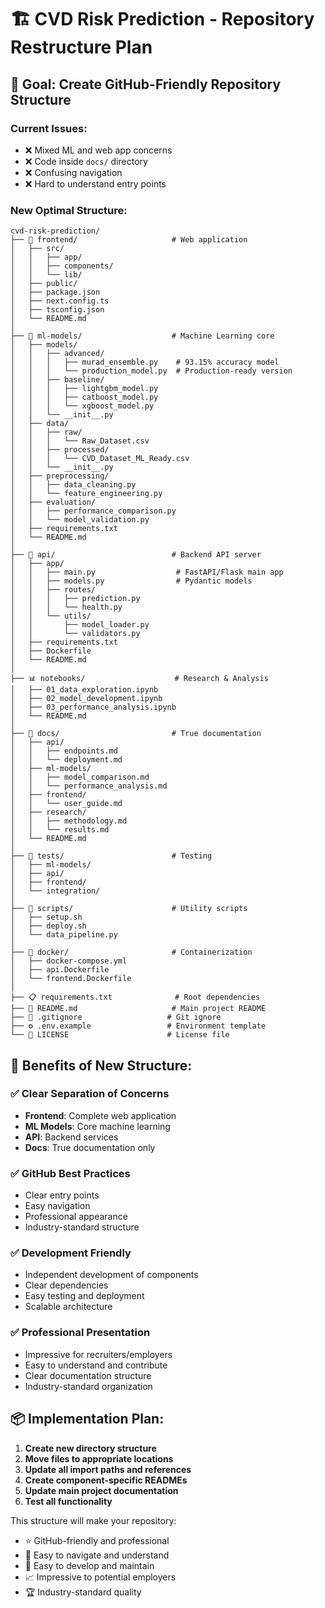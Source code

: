 # 🏗️ CVD Risk Prediction - Repository Restructure Plan

## 🎯 Goal: Create GitHub-Friendly Repository Structure

### Current Issues:

- ❌ Mixed ML and web app concerns
- ❌ Code inside `docs/` directory
- ❌ Confusing navigation
- ❌ Hard to understand entry points

### New Optimal Structure:

```
cvd-risk-prediction/
├── 📱 frontend/                     # Web application
│   ├── src/
│   │   ├── app/
│   │   ├── components/
│   │   └── lib/
│   ├── public/
│   ├── package.json
│   ├── next.config.ts
│   ├── tsconfig.json
│   └── README.md
│
├── 🔬 ml-models/                    # Machine Learning core
│   ├── models/
│   │   ├── advanced/
│   │   │   ├── murad_ensemble.py    # 93.15% accuracy model
│   │   │   └── production_model.py  # Production-ready version
│   │   ├── baseline/
│   │   │   ├── lightgbm_model.py
│   │   │   ├── catboost_model.py
│   │   │   └── xgboost_model.py
│   │   └── __init__.py
│   ├── data/
│   │   ├── raw/
│   │   │   └── Raw_Dataset.csv
│   │   ├── processed/
│   │   │   └── CVD_Dataset_ML_Ready.csv
│   │   └── __init__.py
│   ├── preprocessing/
│   │   ├── data_cleaning.py
│   │   └── feature_engineering.py
│   ├── evaluation/
│   │   ├── performance_comparison.py
│   │   └── model_validation.py
│   ├── requirements.txt
│   └── README.md
│
├── 🚀 api/                          # Backend API server
│   ├── app/
│   │   ├── main.py                  # FastAPI/Flask main app
│   │   ├── models.py                # Pydantic models
│   │   ├── routes/
│   │   │   ├── prediction.py
│   │   │   └── health.py
│   │   └── utils/
│   │       ├── model_loader.py
│   │       └── validators.py
│   ├── requirements.txt
│   ├── Dockerfile
│   └── README.md
│
├── 📊 notebooks/                    # Research & Analysis
│   ├── 01_data_exploration.ipynb
│   ├── 02_model_development.ipynb
│   ├── 03_performance_analysis.ipynb
│   └── README.md
│
├── 📖 docs/                         # True documentation
│   ├── api/
│   │   ├── endpoints.md
│   │   └── deployment.md
│   ├── ml-models/
│   │   ├── model_comparison.md
│   │   └── performance_analysis.md
│   ├── frontend/
│   │   └── user_guide.md
│   ├── research/
│   │   ├── methodology.md
│   │   └── results.md
│   └── README.md
│
├── 🧪 tests/                        # Testing
│   ├── ml-models/
│   ├── api/
│   ├── frontend/
│   └── integration/
│
├── 🔧 scripts/                      # Utility scripts
│   ├── setup.sh
│   ├── deploy.sh
│   └── data_pipeline.py
│
├── 🐳 docker/                       # Containerization
│   ├── docker-compose.yml
│   ├── api.Dockerfile
│   └── frontend.Dockerfile
│
├── 📋 requirements.txt              # Root dependencies
├── 📖 README.md                     # Main project README
├── 🚫 .gitignore                   # Git ignore
├── ⚙️ .env.example                 # Environment template
└── 📄 LICENSE                      # License file

```

## 🎯 Benefits of New Structure:

### ✅ Clear Separation of Concerns

- **Frontend**: Complete web application
- **ML Models**: Core machine learning
- **API**: Backend services
- **Docs**: True documentation only

### ✅ GitHub Best Practices

- Clear entry points
- Easy navigation
- Professional appearance
- Industry-standard structure

### ✅ Development Friendly

- Independent development of components
- Clear dependencies
- Easy testing and deployment
- Scalable architecture

### ✅ Professional Presentation

- Impressive for recruiters/employers
- Easy to understand and contribute
- Clear documentation structure
- Industry-standard organization

## 📦 Implementation Plan:

1. **Create new directory structure**
2. **Move files to appropriate locations**
3. **Update all import paths and references**
4. **Create component-specific READMEs**
5. **Update main project documentation**
6. **Test all functionality**

This structure will make your repository:

- ⭐ GitHub-friendly and professional
- 🚀 Easy to navigate and understand
- 🔧 Easy to develop and maintain
- 📈 Impressive to potential employers
- 🏆 Industry-standard quality
